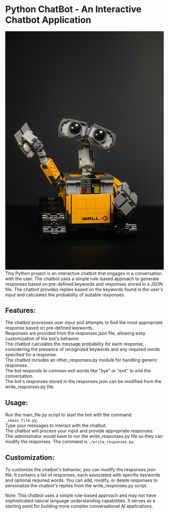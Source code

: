 # Python ChatBot - An Interactive Chatbot Application
![Hello there](photo.jpg)
This Python project is an interactive chatbot that engages in a conversation with the user. The chatbot uses a simple rule-based approach to generate responses based on pre-defined keywords and responses stored in a JSON file. The chatbot provides replies based on the keywords found in the user's input and calculates the probability of suitable responses.

## Features:
The chatbot processes user input and attempts to find the most appropriate response based on pre-defined keywords.  
Responses are provided from the responses.json file, allowing easy customization of the bot's behavior.  
The chatbot calculates the message probability for each response, considering the presence of recognized keywords and any required words specified for a response.  
The chatbot includes an other_responses.py module for handling generic responses.  
The bot responds to common exit words like "bye" or "exit" to end the conversation.  
The bot's responses stored in the responses.json can be modified from the write_responses.py file.

## Usage:
Run the main_file.py script to start the bot with the command ```./main_file.py```.  
Type your messages to interact with the chatbot.  
The chatbot will process your input and provide appropriate responses.  
The administrator would have to run the write_responses.py file so they can modify the responses. The command is ```./write_responses.py```.

## Customization:
To customize the chatbot's behavior, you can modify the responses.json file. It contains a list of responses, each associated with specific keywords and optional required words. You can add, modify, or delete responses to personalize the chatbot's replies from the write_responses.py script.  


Note: This chatbot uses a simple rule-based approach and may not have sophisticated natural language understanding capabilities. It serves as a starting point for building more complex conversational AI applications.
